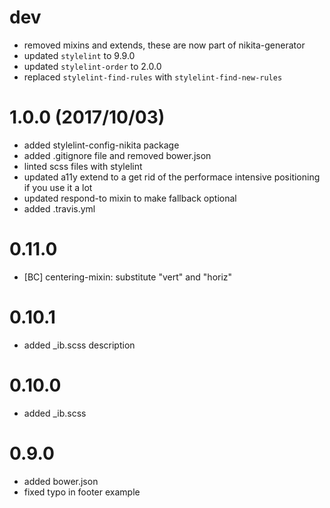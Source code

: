 # dev

* removed mixins and extends, these are now part of nikita-generator
* updated `stylelint` to 9.9.0
* updated `stylelint-order` to 2.0.0
* replaced `stylelint-find-rules` with `stylelint-find-new-rules`

# 1.0.0 (2017/10/03)

* added stylelint-config-nikita package
* added .gitignore file and removed bower.json
* linted scss files with stylelint
* updated a11y extend to a get rid of the performace intensive positioning if you use it a lot
* updated respond-to mixin to make fallback optional
* added .travis.yml

# 0.11.0

* [BC] centering-mixin: substitute "vert" and "horiz"

# 0.10.1

* added _ib.scss description

# 0.10.0

* added _ib.scss

# 0.9.0

* added bower.json
* fixed typo in footer example
